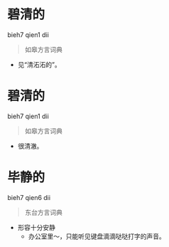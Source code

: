 # 碧清的
bieh7 qien1 dii
> 如皋方言词典
- 见“清沰沰的”。

# 碧清的
bieh7 qien1 dii
> 如皋方言词典
- 很清澈。

# 毕静的
bieh7 qien6 dii
> 东台方言词典
- 形容十分安静
  - 办公室里～，只能听见键盘滴滴哒哒打字的声音。
